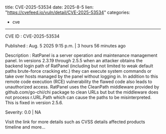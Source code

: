  
title: CVE-2025-53534
date: 2025-8-5
lien: "https://cvefeed.io/vuln/detail/CVE-2025-53534"
categories:
  - cve
---

CVE ID : CVE-2025-53534

Published :  Aug. 5
2025
9:15 p.m. | 3 hours
56 minutes ago

Description : RatPanel is a server operation and maintenance management panel. In versions 2.3.19 through 2.5.5
when an attacker obtains the backend login path of RatPanel (including but not limited to weak default paths
brute-force cracking
etc.)
they can execute system commands or take over hosts managed by the panel without logging in. In addition to this remote code execution (RCE) vulnerability
the flawed code also leads to unauthorized access. RatPanel uses the CleanPath middleware provided by github.com/go-chi/chi package to clean URLs
but but the middleware does not process r.URL.Path
which can cause the paths to be misinterpreted. This is fixed in version 2.5.6.

Severity: 0.0 | NA

Visit the link for more details
such as CVSS details
affected products
timeline
and more...
